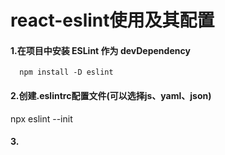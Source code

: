 # react-eslint使用及其配置

#### 1.在项目中安装 ESLint 作为 devDependency
      npm install -D eslint
#### 2.创建.eslintrc配置文件(可以选择js、yaml、json)
npx eslint --init

#### 3.
